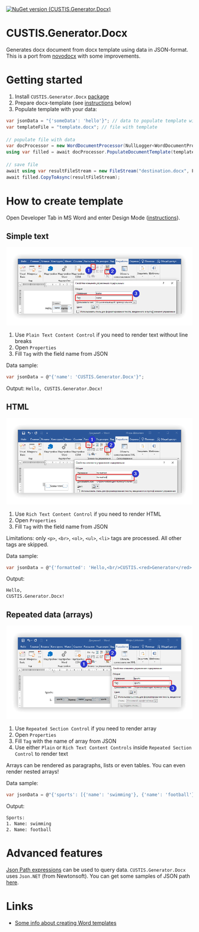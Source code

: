 [![NuGet version (CUSTIS.Generator.Docx)](https://img.shields.io/nuget/v/CUSTIS.Generator.Docx.svg?style=flat-square)](https://www.nuget.org/packages/CUSTIS.Generator.Docx)

# CUSTIS.Generator.Docx 
Generates docx document from docx template using data in JSON-format. This is a port from [novodocx](https://github.com/rezanid/novodocx) with some improvements.

# Getting started

1. Install `CUSTIS.Generator.Docx` [package](https://www.nuget.org/packages/CUSTIS.Generator.Docx)
2. Prepare docx-template (see [instructions](#how-to-create-template) below)
3. Populate template with your data:

```csharp
var jsonData = "{'someData': 'hello'}"; // data to populate template with
var templateFile = "template.docx"; // file with template 

// populate file with data
var docProcessor = new WordDocumentProcessor(NullLogger<WordDocumentProcessor>.Instance);
using var filled = await docProcessor.PopulateDocumentTemplate(templateFile, input);

// save file
await using var resultFileStream = new FileStream("destination.docx", FileMode.OpenOrCreate, FileAccess.Write);
await filled.CopyToAsync(resultFileStream);
```

# How to create template

Open Developer Tab in MS Word and enter Design Mode ([instructions](https://www.namicsoft.com/doc/enter-design-mode-microsoft-word/)).

## Simple text

![Plain text](.media/plain_text.png)

1. Use `Plain Text Content Control` if you need to render text without line breaks
2. Open `Properties`
3. Fill `Tag` with the field name from JSON

Data sample:
```csharp
var jsonData = @"{'name': 'CUSTIS.Generator.Docx'}";
```

Output: `Hello, CUSTIS.Generator.Docx!`

## HTML

![HTML](.media/HTML.png)

1. Use `Rich Text Content Control` if you need to render HTML
2. Open `Properties`
3. Fill `Tag` with the field name from JSON

Limitations: only `<p>`, `<br>`, `<ol>`, `<ul>`, `<li>` tags are processed. All other tags are skipped.

Data sample:
```csharp
var jsonData = @"{'formatted': 'Hello,<br/>CUSTIS.<red>Generator</red>.Docx!'}";
```

Output: 
```
Hello,
CUSTIS.Generator.Docx!
```

## Repeated data (arrays)

![Repeated](.media/repeated.png)

1. Use `Repeated Section Control` if you need to render array
2. Open `Properties`
3. Fill `Tag` with the name of array from JSON
4. Use either `Plain` or `Rich Text Content Controls` inside `Repeated Section Control` to render text 

Arrays can be rendered as paragraphs, lists or even tables. You can even render nested arrays!

Data sample:
```csharp
var jsonData = @"{'sports': [{'name': 'swimming'}, {'name': 'football'}]}";
```

Output:
```
Sports:
1. Name: swimming
2. Name: football
```

# Advanced features

[Json Path expressions](https://goessner.net/articles/JsonPath) can be used to query data. `CUSTIS.Generator.Docx` uses `Json.NET` (from Newtonsoft). You can get some samples of JSON path [here](https://www.newtonsoft.com/json/help/html/QueryJsonSelectToken.htm). 

# Links

* [Some info about creating Word templates](https://support.clio.com/hc/en-us/articles/203359420-Tutorial-Creating-a-Protected-Fillable-Template-in-Microsoft-Word-for-Use-in-Document-Automation)
